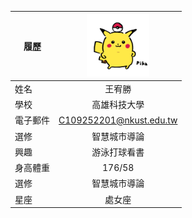 |      履歷        |<img src="https://github.com/you9015/777/blob/main/99999.png" width=100 height=100/>|
| ---------------- |:-----------------------------:|
| 姓名             | 王宥勝                  |
| 學校             | 高雄科技大學                  |
| 電子郵件         | C109252201@nkust.edu.tw          |
| 選修             | 智慧城市導論                  |
| 興趣             | 游泳打球看書                  |
| 身高體重          | 176/58                |
| 選修             | 智慧城市導論                  |
| 星座           | 處女座                  |
